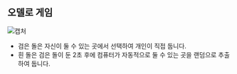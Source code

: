 ## 오델로 게임
![캡처](https://user-images.githubusercontent.com/40864934/97660228-45a7ea80-1ab4-11eb-9aef-eaee0c5294c2.GIF)

- 검은 돌은 자신이 둘 수 있는 곳에서 선택하여 개인이 직접 둡니다.
- 흰 돌은 검은 돌이 둔 2초 후에 컴퓨터가 자동적으로 둘 수 있는 곳을 랜덤으로 추출하여 둡니다.
